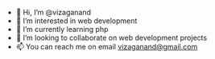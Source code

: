 - 👋 Hi, I’m @vizaganand
- 👀 I’m interested in web development
- 🌱 I’m currently learning php
- 💞️ I’m looking to collaborate on web development projects
- 📫 You can reach me on email vizaganand@gmail.com

<!---
vizaganand/vizaganand is a ✨ special ✨ repository because its `README.md` (this file) appears on your GitHub profile.
You can click the Preview link to take a look at your changes.
--->
